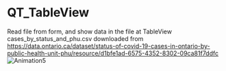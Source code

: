 # QT_TableView
Read file from form, and show data in the file at TableView   
cases_by_status_and_phu.csv downloaded from https://data.ontario.ca/dataset/status-of-covid-19-cases-in-ontario-by-public-health-unit-phu/resource/d1bfe1ad-6575-4352-8302-09ca81f7ddfc   
![Animation5](https://user-images.githubusercontent.com/45007263/153691118-abe39245-f80d-4682-95db-bfb0617351a6.gif)

